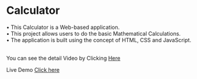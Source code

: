 # Calculator
•	This Calculator is a Web-based application. <br>
•	This project allows users to do the basic Mathematical Calculations.<br>
•	The application is built using the concept of HTML, CSS and JavaScript. <br><br>

<p> You can see the detail Video by Clicking 
<a href="https://www.linkedin.com/posts/abhishekgupta2309_html-css-js-activity-7108474256354611200-4M6C?utm_source=share&utm_medium=member_desktop">Here</a></p>
<p> Live Demo 
<a href="https://calculator-web-app-09.netlify.app/">Click here</a></p>
